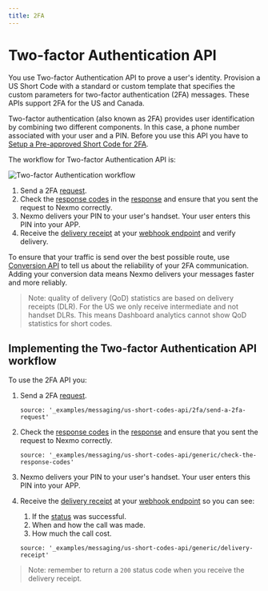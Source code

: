 ```yaml
---
title: 2FA
---
```


# Two-factor Authentication API

You use Two-factor Authentication API to prove a user's identity. Provision a US Short Code with a standard or custom template that specifies the custom parameters for two-factor authentication (2FA) messages. These APIs support 2FA for the US and Canada.

Two-factor authentication (also known as 2FA) provides user identification by combining two different components. In this case, a phone number associated with your user and a PIN. Before you use this API you have to [Setup a Pre-approved Short Code for 2FA](/account/guides/numbers#setting-up-two-factor-authentication).

The workflow for Two-factor Authentication API is:

![Two-factor Authentication workflow](/assets/images/workflow_2fa.svg)

1. Send a 2FA [request](/api/sms#request).
2. Check the [response codes](/api/sms/#response) in the [response](/api/sms#response) and ensure that you sent the request to Nexmo correctly.
3. Nexmo delivers your PIN to your user's handset. Your user enters this PIN into your APP.
4. Receive the [delivery receipt](/api/sms#delivery-receipt) at your [webhook endpoint](/account/guides/webhooks) and verify delivery.

To ensure that your traffic is send over the best possible route, use [Conversion API](/messaging/sms/guides/conversion-api) to tell us about the reliability of your 2FA communication. Adding your conversion data means Nexmo delivers your messages faster and more reliably.

> Note: quality of delivery (QoD) statistics are based on delivery receipts (DLR). For the US we only receive intermediate and not handset DLRs. This means Dashboard analytics cannot show QoD statistics for short codes.

## Implementing the Two-factor Authentication API workflow

To use the 2FA API you:

1. Send a 2FA [request](/api/sms#request).

    ```tabbed_examples
    source: '_examples/messaging/us-short-codes-api/2fa/send-a-2fa-request'
    ```

2. Check the [response codes](/api/sms/#response) in the [response](/api/sms#response) and ensure that you sent the request to Nexmo correctly.

    ```tabbed_examples
    source: '_examples/messaging/us-short-codes-api/generic/check-the-response-codes'
    ```

3. Nexmo delivers your PIN to your user's handset. Your user enters this PIN into your APP.

4. Receive the [delivery receipt](/api/sms#delivery-receipt) at your [webhook endpoint](/account/guides/webhooks) so you can see:

    1. If the [status](/api/sms#status) was successful.
    2. When and how the call was made.
    3. How much the call cost.

    ```tabbed_examples
    source: '_examples/messaging/us-short-codes-api/generic/delivery-receipt'
    ```

> Note: remember to return a `200` status code when you receive the delivery receipt.

